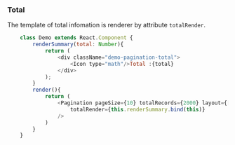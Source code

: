### Total
The template of total infomation is renderer by attribute ```totalRender```.
```javascript
    class Demo extends React.Component {
        renderSummary(total: Number){
            return (
                <div className="demo-pagination-total">
                    <Icon type="math"/>Total :{total}
                </div>
            );
        }
        render(){
            return (
                <Pagination pageSize={10} totalRecords={2000} layout={['pages', 'total']}
                    totalRender={this.renderSummary.bind(this)}
                />
            )
        }
    }
```